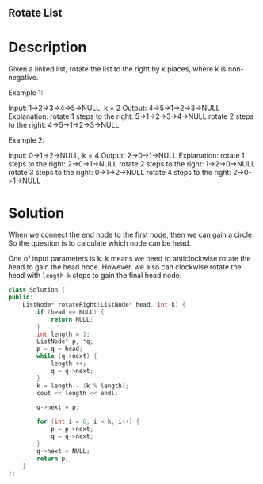 Rotate List
---

# Description

Given a linked list, rotate the list to the right by k places, where k is non-negative.

Example 1:

Input: 1->2->3->4->5->NULL, k = 2
Output: 4->5->1->2->3->NULL
Explanation:
rotate 1 steps to the right: 5->1->2->3->4->NULL
rotate 2 steps to the right: 4->5->1->2->3->NULL

Example 2:

Input: 0->1->2->NULL, k = 4
Output: 2->0->1->NULL
Explanation:
rotate 1 steps to the right: 2->0->1->NULL
rotate 2 steps to the right: 1->2->0->NULL
rotate 3 steps to the right: 0->1->2->NULL
rotate 4 steps to the right: 2->0->1->NULL

# Solution

When we connect the end node to the first node, then we can gain a circle. So the question is to calculate which node can be head.

One of input parameters is k. k means we need to anticlockwise rotate the head to gain the head node. However, we also can clockwise rotate the head with `length-k` steps to gain the final head node.

``` cpp
class Solution {
public:
    ListNode* rotateRight(ListNode* head, int k) {
        if (head == NULL) {
            return NULL;
        }
        int length = 1;
        ListNode* p, *q;
        p = q = head;
        while (q->next) {
            length ++;
            q = q->next;
        }
        k = length - (k % length);
        cout << length << endl;

        q->next = p;

        for (int i = 0; i < k; i++) {
            p = p->next;
            q = q->next;
        }
        q->next = NULL;
        return p;
    }
};
```
